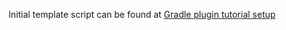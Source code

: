 
Initial template script can be found at [Gradle plugin tutorial setup](https://gatling.io/docs/gatling/reference/current/extensions/gradle_plugin/#setup)